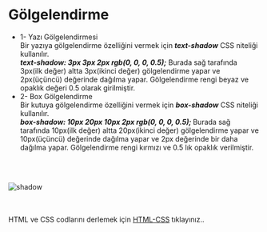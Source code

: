 <h1>Gölgelendirme</h1>
<ul>
<li>1- Yazı Gölgelendirmesi</li>
Bir yazıya gölgelendirme özelliğini vermek için <b><i>text-shadow</i></b> CSS niteliği kullanılır.<br>
<b><i>text-shadow: 3px 3px 2px rgb(0, 0, 0, 0.5);</i></b> Burada sağ tarafında 3px(ilk değer) altta 3px(ikinci değer) gölgelendirme yapar ve 2px(üçüncü) değerinde dağılma yapar. Gölgelendirme rengi beyaz ve opaklık değeri 0.5 olarak girilmiştir.
<li>2- Box Gölgelendirme</li>
Bir kutuya gölgelendirme özelliğini vermek için <b><i>box-shadow</i></b> CSS niteliği kullanılır.<br>
<b><i>  box-shadow: 10px 20px 10px 2px rgb(0, 0, 0, 0.5); </i></b>  Burada sağ tarafında 10px(ilk değer) altta 20px(ikinci değer) gölgelendirme yapar ve 10px(üçüncü) değerinde dağılma yapar ve 2px değerinde bir daha dağılma yapar. Gölgelendirme rengi kırmızı ve 0.5 lık opaklık verilmiştir.
</ul><br><br>

![shadow](https://user-images.githubusercontent.com/48285856/147554466-61684b67-6770-45c0-9636-b4b8e64aeaa7.png)

<br><br>
HTML ve CSS codlarını derlemek için <a href="https://codepen.io/pen/">HTML-CSS</a> tıklayınız..

